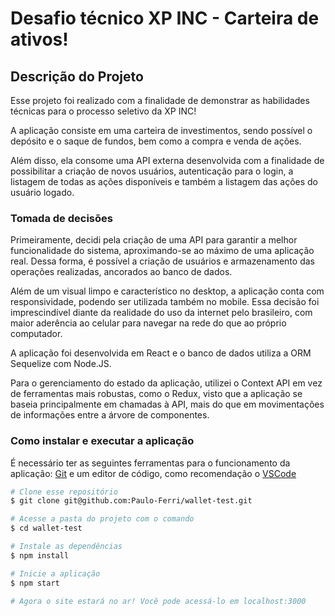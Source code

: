 # Desafio técnico XP INC - Carteira de ativos! 

## Descrição do Projeto
<p>Esse projeto foi realizado com a finalidade de demonstrar as habilidades técnicas para o processo seletivo da XP INC!</p>
<p>A aplicação consiste em uma carteira de investimentos, sendo possível o depósito e o saque de fundos, bem como a compra e venda de ações.</p>
<p>Além disso, ela consome uma API externa desenvolvida com a finalidade de possibilitar a criação de novos usuários, autenticação para o login, a listagem de todas as ações disponíveis e também a listagem das ações do usuário logado.</p>

### Tomada de decisões
<p>Primeiramente, decidi pela criação de uma API para garantir a melhor funcionalidade do sistema, aproximando-se ao máximo de uma aplicação real. Dessa forma, é possível a criação de usuários e armazenamento das operações realizadas, ancorados ao banco de dados.</p>
<p>Além de um visual limpo e característico no desktop, a aplicação conta com responsividade, podendo ser utilizada também no mobile. Essa decisão foi imprescindível diante da realidade do uso da internet pelo brasileiro, com maior aderência ao celular para navegar na rede do que ao próprio computador.</p>
<p>A aplicação foi desenvolvida em React e o banco de dados utiliza a ORM Sequelize com Node.JS.</p>
<p>Para o gerenciamento do estado da aplicação, utilizei o Context API em vez de ferramentas mais robustas, como o Redux, visto que a aplicação se baseia principalmente em chamadas à API, mais do que em movimentações de informações entre a árvore de componentes.</p>

### Como instalar e executar a aplicação

É necessário ter as seguintes ferramentas para o funcionamento da aplicação:
[Git](https://git-scm.com) e um editor de código, como recomendação o [VSCode](https://code.visualstudio.com/)

```bash
# Clone esse repositório
$ git clone git@github.com:Paulo-Ferri/wallet-test.git

# Acesse a pasta do projeto com o comando
$ cd wallet-test

# Instale as dependências
$ npm install

# Inicie a aplicação
$ npm start

# Agora o site estará no ar! Você pode acessá-lo em localhost:3000
```
